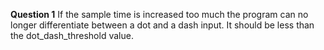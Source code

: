 **Question 1**
If the sample time is increased too much the program can no longer differentiate between a dot and a dash input. It should be less than the dot_dash_threshold value.
